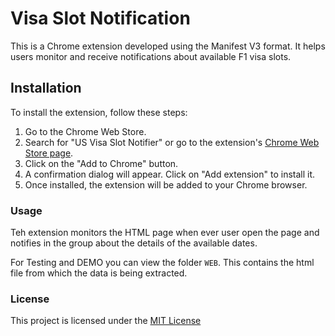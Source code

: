 # Visa Slot Notification

This is a Chrome extension developed using the Manifest V3 format. It helps users monitor and receive notifications about available F1 visa slots.

## Installation

To install the extension, follow these steps:

1. Go to the Chrome Web Store.
2. Search for "US Visa Slot Notifier" or go to the extension's [Chrome Web Store page](https://chrome.google.com/webstore/detail/us-visa-slot-notifier/jnkaddhgcblmgjnemmhinnnmlkmgpmkm?hl=en&authuser=0).
3. Click on the "Add to Chrome" button.
4. A confirmation dialog will appear. Click on "Add extension" to install it.
5. Once installed, the extension will be added to your Chrome browser.

### Usage

Teh extension monitors the HTML page when ever user open the page and notifies in the group about the details of the available dates.

For Testing and DEMO you can view the folder `WEB`. This contains the html file from which the data is being extracted.

### License

This project is licensed under the [MIT License](https://www.mit.edu/~amini/LICENSE.md)